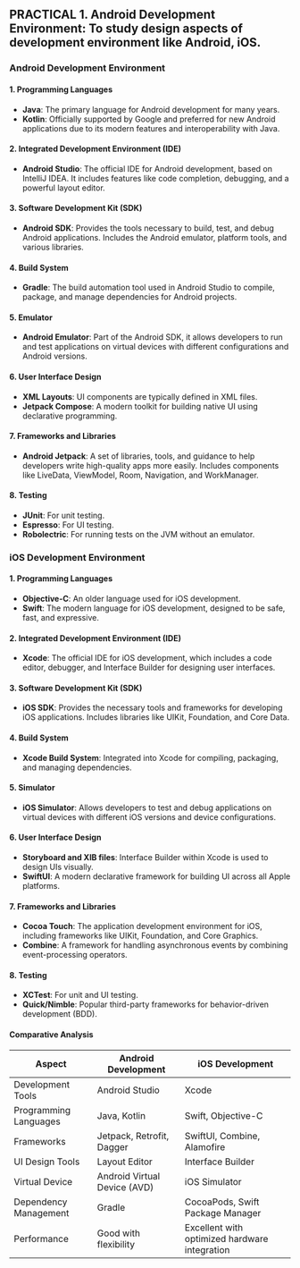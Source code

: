 ## PRACTICAL 1. Android Development Environment: To study design aspects of development environment like Android, iOS.

### Android Development Environment
#### 1. Programming Languages
- **Java**: The primary language for Android development for many years.
- **Kotlin**: Officially supported by Google and preferred for new Android applications due to its modern features and interoperability with Java.

#### 2. Integrated Development Environment (IDE)
- **Android Studio**: The official IDE for Android development, based on IntelliJ IDEA. It includes features like code completion, debugging, and a powerful layout editor.

#### 3. Software Development Kit (SDK)
- **Android SDK**: Provides the tools necessary to build, test, and debug Android applications. Includes the Android emulator, platform tools, and various libraries.

#### 4. Build System
- **Gradle**: The build automation tool used in Android Studio to compile, package, and manage dependencies for Android projects.

#### 5. Emulator
- **Android Emulator**: Part of the Android SDK, it allows developers to run and test applications on virtual devices with different configurations and Android versions.

#### 6. User Interface Design
- **XML Layouts**: UI components are typically defined in XML files.
- **Jetpack Compose**: A modern toolkit for building native UI using declarative programming.

#### 7. Frameworks and Libraries
- **Android Jetpack**: A set of libraries, tools, and guidance to help developers write high-quality apps more easily. Includes components like LiveData, ViewModel, Room, Navigation, and WorkManager.

#### 8. Testing
- **JUnit**: For unit testing.
- **Espresso**: For UI testing.
- **Robolectric**: For running tests on the JVM without an emulator.

### iOS Development Environment

#### 1. Programming Languages
- **Objective-C**: An older language used for iOS development.
- **Swift**: The modern language for iOS development, designed to be safe, fast, and expressive.

#### 2. Integrated Development Environment (IDE)
- **Xcode**: The official IDE for iOS development, which includes a code editor, debugger, and Interface Builder for designing user interfaces.

#### 3. Software Development Kit (SDK)
- **iOS SDK**: Provides the necessary tools and frameworks for developing iOS applications. Includes libraries like UIKit, Foundation, and Core Data.

#### 4. Build System
- **Xcode Build System**: Integrated into Xcode for compiling, packaging, and managing dependencies.

#### 5. Simulator
- **iOS Simulator**: Allows developers to test and debug applications on virtual devices with different iOS versions and device configurations.

#### 6. User Interface Design
- **Storyboard and XIB files**: Interface Builder within Xcode is used to design UIs visually.
- **SwiftUI**: A modern declarative framework for building UI across all Apple platforms.

#### 7. Frameworks and Libraries
- **Cocoa Touch**: The application development environment for iOS, including frameworks like UIKit, Foundation, and Core Graphics.
- **Combine**: A framework for handling asynchronous events by combining event-processing operators.

#### 8. Testing
- **XCTest**: For unit and UI testing.
- **Quick/Nimble**: Popular third-party frameworks for behavior-driven development (BDD).

#### Comparative Analysis

| Aspect                  | Android Development                              | iOS Development                                  |
|-------------------------|--------------------------------------------------|-------------------------------------------------|
| Development Tools       | Android Studio                                   | Xcode                                           |
| Programming Languages   | Java, Kotlin                                     | Swift, Objective-C                              |
| Frameworks              | Jetpack, Retrofit, Dagger                        | SwiftUI, Combine, Alamofire                     |
| UI Design Tools         | Layout Editor                                    | Interface Builder                               |
| Virtual Device          | Android Virtual Device (AVD)                     | iOS Simulator                                   |
| Dependency Management   | Gradle                                           | CocoaPods, Swift Package Manager                |
| Performance             | Good with flexibility                            | Excellent with optimized hardware integration   |
